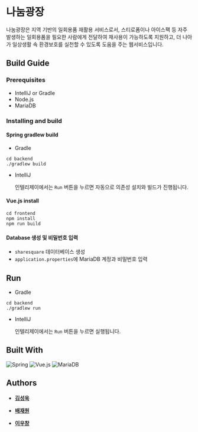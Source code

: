 # 나눔광장

나눔광장은 지역 기반의 일회용품 재활용 서비스로서, 스티로폼이나 아이스팩 등 자주 발생하는 일회용품을 필요한 사람에게 전달하여 재사용이 가능하도록 지원하고, 더 나아가 일상생활 속 환경보호를 실천할 수 있도록 도움을 주는 웹서비스입니다.

## Build Guide

### Prerequisites

- IntelliJ or Gradle
- Node.js
- MariaDB

### Installing and build

#### Spring gradlew build

- Gradle

```shell
cd backend
./gradlew build
```

- IntelliJ
  
  인텔리제이에서는 `Run` 버튼을 누르면 자동으로 의존성 설치와 빌드가 진행됩니다.

#### Vue.js install

```shell
cd frontend
npm install
npm run build
```

#### Database 생성 및 비밀번호 입력

- `sharesquare` 데이터베이스 생성
- `application.properties`에 MariaDB 계정과 비밀번호 입력

## Run

- Gradle

```shell
cd backend
./gradlew run
```

- IntelliJ
  
  인텔리제이에서는 `Run` 버튼을 누르면 실행됩니다.

## Built With

![Spring](https://img.shields.io/badge/spring-%236DB33F.svg?style=for-the-badge&logo=spring&logoColor=white)
![Vue.js](https://img.shields.io/badge/vuejs-%2335495e.svg?style=for-the-badge&logo=vuedotjs&logoColor=%234FC08D)
![MariaDB](https://img.shields.io/badge/MariaDB-003545?style=for-the-badge&logo=mariadb&logoColor=white)

## Authors

* [**김성욱**](https://github.com/sori9899)

* [**배재원**](https://github.com/JaewonB37)

* [**이우창**](https://github.com/changi1122)

